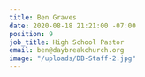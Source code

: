 ```yaml
---
title: Ben Graves
date: 2020-08-18 21:21:00 -07:00
position: 9
job_title: High School Pastor
email: ben@daybreakchurch.org
image: "/uploads/DB-Staff-2.jpg"
---
```



